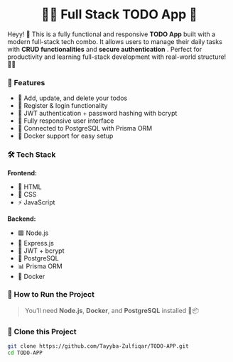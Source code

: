 <h1 align="center">🧸✨ Full Stack TODO App 🌼</h1>

Heyy! 🌸 This is a fully functional and responsive **TODO App** built with a modern full-stack tech combo. It allows users to manage their daily tasks with **CRUD functionalities** and **secure authentication** .  Perfect for productivity and learning full-stack development with real-world structure! 🎯🌷



### 🎀 Features

- 📝 Add, update, and delete your todos  
- 🧸 Register & login functionality  
- 🧠 JWT authentication + password hashing with bcrypt  
- 🌈 Fully responsive user interface  
- 🐘 Connected to PostgreSQL with Prisma ORM  
- 🐳 Docker support for easy setup



### 🛠️ Tech Stack

**Frontend:**  
- 🌼 HTML  
- 🎨 CSS  
- ⚡ JavaScript  
  

**Backend:**  
- 🟩 Node.js  
- 🚀 Express.js  
- 🔐 JWT + bcrypt  
- 🐘 PostgreSQL  
- 📊 Prisma ORM  
- 🐳 Docker



### 🧁 How to Run the Project

> You’ll need **Node.js**, **Docker**, and **PostgreSQL** installed 🐳📦


### 🐻 Clone this Project

```bash
git clone https://github.com/Tayyba-Zulfiqar/TODO-APP.git
cd TODO-APP
